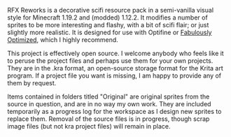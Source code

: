 RFX Reworks is a decorative scifi resource pack in a semi-vanilla visual style for Minecraft 1.19.2 and (modded) 1.12.2. It modifies a number of sprites to be more interesting and flashy, with a bit of scifi flair; or just slightly more realistic.
It is designed for use with Optifine or [Fabulously Optimized](https://modrinth.com/modpack/fabulously-optimized?hl=en-US), which I highly recommend.

This project is effectively open source. I welcome anybody who feels like it to peruse the project files and perhaps use them for your own projects. They are in the .kra format, an open-source storage format for the Krita art program.
If a project file you want is missing, I am happy to provide any of them by request.

Items contained in folders titled "Original" are original sprites from the source in question, and are in no way my own work. They are included temporarily as a progress log for the workspace as I design new sprites to replace them. Removal of the source files is in progress, though scrap image files (but not kra project files) will remain in place.
